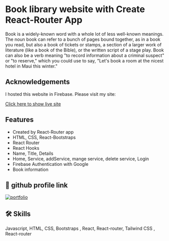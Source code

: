 
# Book library website with Create React-Router App

Book is a widely-known word with a whole lot of less well-known meanings. The noun book can refer to a bunch of pages bound together, as in a book you read, but also a book of tickets or stamps, a section of a larger work of literature (like a book of the Bible), or the written script of a stage play. Book can also be a verb meaning "to record information about a criminal suspect" or "to reserve," which you could use to say, "Let's book a room at the nicest hotel in Maui this winter."


## Acknowledgements
I hosted this website in Firebase. Please visit my site:

 [Click here to show live site](https://book-library-website.web.app/)
 
## Features

- Created by React-Router app
- HTML, CSS, React-Bootstraps
- React Router
- React Hooks
- Name, Title, Details
- Home, Service, addService, mange service, delete service, Login
- Firebase Authentication with Google
- Book information

  
## 🔗 github profile link
[![portfolio](https://img.shields.io/badge/my_portfolio-000?style=for-the-badge&logo=ko-fi&logoColor=white)](https://github.com/Shoaibakther)

  
## 🛠 Skills
Javascript, HTML, CSS, Bootstraps , React, React-router, Tailwind CSS
, React-router
  